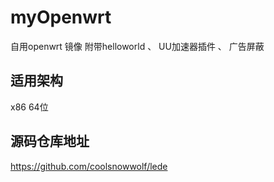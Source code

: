 # myOpenwrt
自用openwrt 镜像
附带helloworld 、 UU加速器插件 、 广告屏蔽

## 适用架构
x86 
64位

## 源码仓库地址
<https://github.com/coolsnowwolf/lede>
